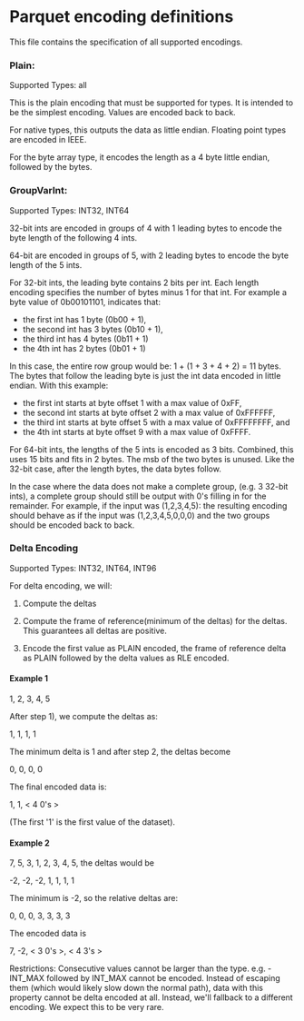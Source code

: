 Parquet encoding definitions
====

This file contains the specification of all supported encodings.

### Plain:

Supported Types: all

This is the plain encoding that must be supported for types.  It is
intended to be the simplest encoding.  Values are encoded back to back. 

For native types, this outputs the data as little endian. Floating
    point types are encoded in IEEE.  

For the byte array type, it encodes the length as a 4 byte little
endian, followed by the bytes.

### GroupVarInt:

Supported Types: INT32, INT64


32-bit ints are encoded in groups of 4 with 1 leading bytes to encode the
byte length of the following 4 ints.

64-bit are encoded in groups of 5,
with 2 leading bytes to encode the byte length of the 5 ints.  

For 32-bit ints, the leading byte contains 2 bits per int.  Each length
encoding specifies the number of bytes minus 1 for that int.  For example
a byte value of 0b00101101, indicates that:

  * the first int has 1 byte (0b00 + 1), 
  * the second int has 3 bytes (0b10 + 1),
  * the third int has 4 bytes (0b11 + 1)
  * the 4th int has 2 bytes (0b01 + 1)

In this case, the entire row group would be: 1 + (1 + 3 + 4 + 2) = 11 bytes.  
The bytes that follow the leading byte is just the int data encoded in little
endian.  With this example:

  * the first int starts at byte offset 1 with a max value of 0xFF,
  * the second int starts at byte offset 2 with a max value of 0xFFFFFF,
  * the third int starts at byte offset 5 with a max value of 0xFFFFFFFF, and
  * the 4th int starts at byte offset 9 with a max value of 0xFFFF. 

For 64-bit ints, the lengths of the 5 ints is encoded as 3 bits.  Combined,
this uses 15 bits and fits in 2 bytes.  The msb of the two bytes is unused.
Like the 32-bit case, after the length bytes, the data bytes follow.

In the case where the data does not make a complete group, (e.g. 3 32-bit ints),
a complete group should still be output with 0's filling in for the remainder.
For example, if the input was (1,2,3,4,5): the resulting encoding should
behave as if the input was (1,2,3,4,5,0,0,0) and the two groups should be
encoded back to back.

### Delta Encoding
Supported Types: INT32, INT64, INT96

For delta encoding, we will:

1. Compute the deltas

2. Compute the frame of reference(minimum of the deltas) for the deltas. This guarantees
all deltas are positive.

3. Encode the first value as PLAIN encoded, the frame of reference delta as PLAIN
followed by the delta values as RLE encoded.

#### Example 1
1, 2, 3, 4, 5

After step 1), we compute the deltas as:

1, 1, 1, 1

The minimum delta is 1 and after step 2, the deltas become

0, 0, 0, 0

The final encoded data is:

1, 1, < 4 0's >

(The first '1' is the first value of the dataset).

#### Example 2
7, 5, 3, 1, 2, 3, 4, 5, the deltas would be

-2, -2, -2, 1, 1, 1, 1

The minimum is -2, so the relative deltas are:

0, 0, 0, 3, 3, 3, 3

The encoded data is

7, -2, < 3 0's >, < 4 3's >

Restrictions:
Consecutive values cannot be larger than the type. e.g. -INT_MAX followed
by INT_MAX cannot be encoded. Instead of escaping them (which would likely
slow down the normal path), data with this property cannot be delta encoded
at all. Instead, we'll fallback to a different encoding. We expect this to
be very rare.

